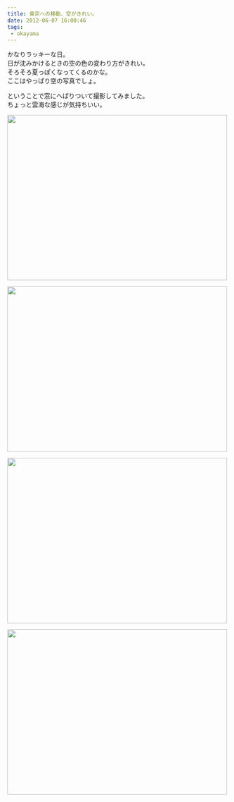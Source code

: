 ```yaml
---
title: 東京への移動、空がきれい。
date: 2012-06-07 16:00:46
tags: 
 - okayama
---
```


かなりラッキーな日。<br>
日が沈みかけるときの空の色の変わり方がきれい。<br>
そろそろ夏っぽくなってくるのかな。<br>
ここはやっぱり空の写真でしょ。

ということで窓にへばりついて撮影してみました。<br>
ちょっと雲海な感じが気持ちいい。

<a href="http://www.flickr.com/photos/shigeki_takeguchi/7348609136/" title="Untitled by shigeki.takeguchi, on Flickr"><img src="http://farm8.staticflickr.com/7092/7348609136_ca72e59ff6.jpg" width="500" height="375" alt=""></a>

<a href="http://www.flickr.com/photos/shigeki_takeguchi/7348602450/" title="Untitled by shigeki.takeguchi, on Flickr"><img src="http://farm8.staticflickr.com/7240/7348602450_62f5807461.jpg" width="500" height="375" alt=""></a>

<a href="http://www.flickr.com/photos/shigeki_takeguchi/7348604942/" title="Untitled by shigeki.takeguchi, on Flickr"><img src="http://farm8.staticflickr.com/7223/7348604942_e827690336.jpg" width="500" height="375" alt=""></a>

<a href="http://www.flickr.com/photos/shigeki_takeguchi/7163391861/" title="Untitled by shigeki.takeguchi, on Flickr"><img src="http://farm8.staticflickr.com/7104/7163391861_b7011cb0b0.jpg" width="500" height="375" alt=""></a>
